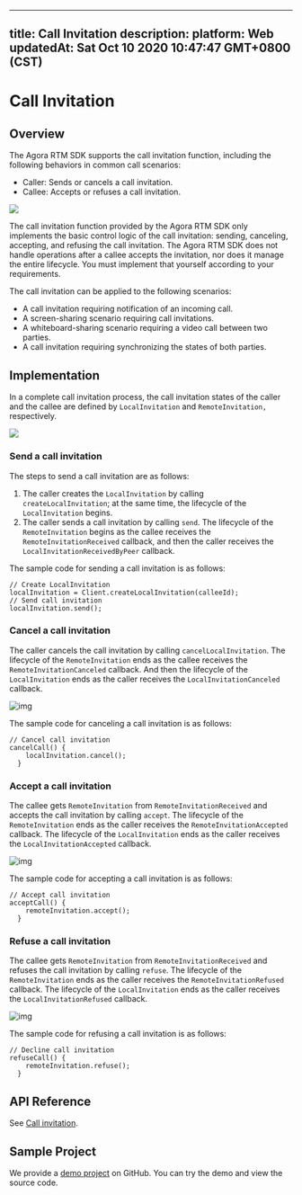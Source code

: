 
---
title: Call Invitation
description: 
platform: Web
updatedAt: Sat Oct 10 2020 10:47:47 GMT+0800 (CST)
---
# Call Invitation
## Overview

The Agora RTM SDK supports the call invitation function, including the following behaviors in common call scenarios:

- Caller: Sends or cancels a call invitation.
- Callee: Accepts or refuses a call invitation.

![](https://web-cdn.agora.io/docs-files/1602314541995)

The call invitation function provided by the Agora RTM SDK only implements the basic control logic of the call invitation: sending, canceling, accepting, and refusing the call invitation. The Agora RTM SDK does not handle operations after a callee accepts the invitation, nor does it manage the entire lifecycle. You must implement that yourself according to your requirements.

The call invitation can be applied to the following scenarios:

- A call invitation requiring notification of an incoming call.
- A screen-sharing scenario requiring call invitations.
- A whiteboard-sharing scenario requiring a video call between two parties.
- A call invitation requiring synchronizing the states of both parties.

## Implementation

In a complete call invitation process, the call invitation states of the caller and the callee are defined by `LocalInvitation` and `RemoteInvitation,` respectively.

![](https://web-cdn.agora.io/docs-files/1602314550083)


### Send a call invitation

The steps to send a call invitation are as follows:

1. The caller creates the `LocalInvitation` by calling `createLocalInvitation`; at the same time, the lifecycle of the `LocalInvitation` begins.
2. The caller sends a call invitation by calling `send`. The lifecycle of the `RemoteInvitation` begins as the callee receives the `RemoteInvitationReceived` callback, and then the caller receives the `LocalInvitationReceivedByPeer` callback.

The sample code for sending a call invitation is as follows:

```
// Create LocalInvitation
localInvitation = Client.createLocalInvitation(calleeId);
// Send call invitation
localInvitation.send();
```



### Cancel a call invitation

The caller cancels the call invitation by calling `cancelLocalInvitation`. The lifecycle of the `RemoteInvitation` ends as the callee receives the `RemoteInvitationCanceled` callback. And then the lifecycle of the `LocalInvitation` ends as the caller receives the `LocalInvitationCanceled` callback.

![img](https://web-cdn.agora.io/docs-files/1599102442687)

The sample code for canceling a call invitation is as follows:


```
// Cancel call invitation
cancelCall() {
    localInvitation.cancel();
  }
```


### Accept a call invitation

The callee gets `RemoteInvitation` from `RemoteInvitationReceived` and accepts the call invitation by calling `accept`. The lifecycle of the `RemoteInvitation` ends as the caller receives the `RemoteInvitationAccepted` callback. The lifecycle of the `LocalInvitation` ends as the caller receives the `LocalInvitationAccepted` callback.



![img](https://web-cdn.agora.io/docs-files/1599102452730)

The sample code for accepting a call invitation is as follows:

```
// Accept call invitation
acceptCall() {
    remoteInvitation.accept();
  }
```

###  Refuse a call invitation

The callee gets `RemoteInvitation` from `RemoteInvitationReceived` and refuses the call invitation by calling `refuse`. The lifecycle of the `RemoteInvitation` ends as the caller receives the `RemoteInvitationRefused` callback. The lifecycle of the `LocalInvitation` ends as the caller receives the `LocalInvitationRefused` callback.

![img](https://web-cdn.agora.io/docs-files/1599102463698)

The sample code for refusing a call invitation is as follows:

```
// Decline call invitation
refuseCall() {
    remoteInvitation.refuse();
  }
```

##  API Reference

See [Call invitation](https://docs.agora.io/en/Real-time-Messaging/API%20Reference/RTM_web/index.html#call-invitation-management).

## Sample Project

We provide a [demo project](https://github.com/AgoraIO-Usecase/Video-Calling) on GitHub. You can try the demo and view the source code.

